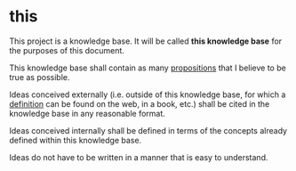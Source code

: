 # this

This project is a knowledge base. It will be called **this knowledge base** for
the purposes of this document.

This knowledge base shall contain as many [propositions](/logic/proposition.md)
that I believe to be true as possible.

Ideas conceived externally (i.e. outside of this knowledge base, for which a
[definition](/logic/definition.md) can be found on the web, in a book, etc.)
shall be cited in the knowledge base in any reasonable format.

Ideas conceived internally shall be defined in terms of the concepts already
defined within this knowledge base.

Ideas do not have to be written in a manner that is easy to understand.
